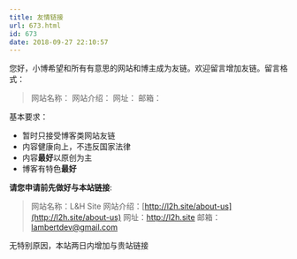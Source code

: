 ```yaml
---
title: 友情链接
url: 673.html
id: 673
date: 2018-09-27 22:10:57
---
```


您好，小博希望和所有有意思的网站和博主成为友链。欢迎留言增加友链。留言格式：

> 网站名称： 网站介绍： 网址： 邮箱：

基本要求：

*   暂时只接受博客类网站友链
*   内容健康向上，不违反国家法律
*   内容**最好**以原创为主
*   博客有特色**最好**

**请您申请前先做好与本站链接**:

> 网站名称：L&H Site 网站介绍：[http://l2h.site/about-us](http://l2h.site/about-us) 网址：http://l2h.site 邮箱：lambertdev@gmail.com

无特别原因，本站两日内增加与贵站链接